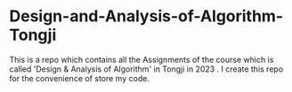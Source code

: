 # Design-and-Analysis-of-Algorithm-Tongji
This is a repo which contains all the Assignments of the course which is called 'Design &amp; Analysis of Algorithm' in Tongji in 2023 . I create this repo for the convenience of store my code.

